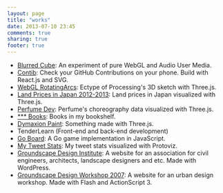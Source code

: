 ```yaml
---
layout: page
title: "works"
date: 2013-07-10 23:45
comments: true
sharing: true
footer: true
---
```

- [Blurred Cube](/blurred-cube): An experiment of pure WebGL and Audio User Media.
- [Contib](http://contrib.herokuapp.com/): Check your GitHub Contributions on your phone. Build with React.js and SVG.
- [WebGL RotatingArcs](/works/rotating-arcs/): Ectype of Processing's 3D sketch with Three.js.
- [Land Prices in Japan 2012-2013](/works/webland/): Land prices in Japan visualized with Three.js.
- [Perfume Dev](/works/perfume_dev/): Perfume's choreography data visualized with Three.js.
- [*** Books](/works/bookshelf/): Books in my bookshelf.
- [Dymaxion Paint](/works/dymaxion-paint/): Something made with Three.js.
- TenderLearn (Front-end and back-end development)
- [Go Board](/works/goban.js/): A Go game implementation in JavaScript.
- [My Tweet Stats](/works/tweet/): My tweet stats visualized with Protoviz.
- [Groundscape Design Institute](http://www.groundscape.jp/): A website for an association for civil engineers, architects, landscape designers and etc. Made with WordPress.
- [Groundscape Design Workshop 2007](http://www.groundscape.jp/workshop/): A website for an urban design workshop. Made with Flash and ActionScript 3.
